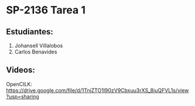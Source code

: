 # SP-2136 Tarea 1

## Estudiantes:

1. Johansell Villalobos
2. Carlos Benavides

## Videos:

OpenCILK: https://drive.google.com/file/d/1TnjZTO1l90zV9Cbxuu3rXS_8iuQFVL1s/view?usp=sharing
